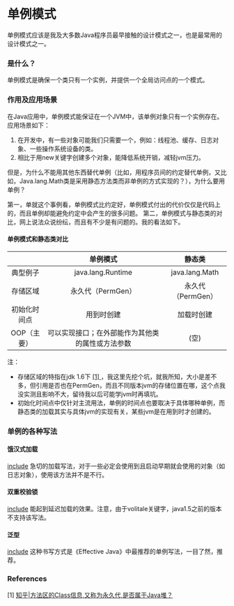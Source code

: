 # 单例模式

单例模式应该是我及大多数Java程序员最早接触的设计模式之一，也是最常用的设计模式之一。

### 是什么？

单例模式是确保一个类只有一个实例，并提供一个全局访问点的一个模式。

### 作用及应用场景
在Java应用中，单例模式能保证在一个JVM中，该单例对象只有一个实例存在。
应用场景如下：
1. 在开发中，有一些对象可能我们只需要一个，例如：线程池、缓存、日志对象、一些操作系统设备的类。
2. 相比于用new关键字创建多个对象，能降低系统开销，减轻jvm压力。

但是，为什么不能用其他东西替代单例（比如，用程序员间的约定替代单例，又比如，Java.lang.Math类是采用静态方法类而非单例的方式实现的？），为什么要用单例？

第一，单就这个事例看，单例模式比约定好，单例模式付出的代价仅仅是代码上的，而且单例却能避免约定中会产生的很多问题。
第二，单例模式与静态类的对比，网上说法众说纷纭，而且有不少是有问题的。我的看法如下。

#### 单例模式和静态类对比
|       | 单例模式 | 静态类  |
| :---: | :---: | :---: |
| 典型例子 | java.lang.Runtime | java.lang.Math |
| 存储区域 | 永久代（PermGen） | 永久代（PermGen） |
| 初始化时间点 | 用到时创建 | 加载时创建 |
| OOP（主要） | 可以实现接口；在外部能作为其他类的属性或方法参数 | (空) |
注：
* 存储区域的特指在jdk 1.6下 [ [1] ](#references)，我这里先挖个坑，就我所知，大小是差不多，但引用是否也在PermGen，而且不同版本jvm的存储位置在哪，这个点我没实测且影响不大，留待我以后可能学jvm时再填坑。
* 初始化时间点中仅针对主流用法，单例的时间点也要取决于具体哪种单例，而静态类的加载其实与具体jvm的实现有关，某些jvm是在用到时才创建的。


### 单例的各种写法
#### 饿汉式加载
[include](../src/main/java/com/tea/singleton/Singleton1.java)
急切的加载写法，对于一些必定会使用到且启动早期就会使用的对象（如日志对象），使用该方法并不是不行。

#### 双重校验锁
[include](../src/main/java/com/tea/singleton/Singleton2.java)
能起到延迟加载的效果。注意，由于volitale关键字，java1.5之前的版本不支持该写法。

#### 泛型
[include](../src/main/java/com/tea/singleton/Singleton3.java)
这种书写方式是《Effective Java》中最推荐的单例写法，一目了然，推荐。

### References
[1] [ 知乎|方法区的Class信息,又称为永久代,是否属于Java堆？ ](https://www.zhihu.com/question/49044988)


